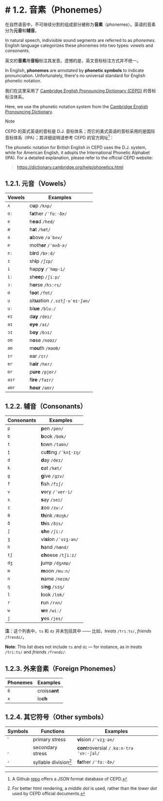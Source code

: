 # # 1.2. 音素（Phonemes）

在自然语音中，不可继续分割的组成部分被称为**音素**（phonemes）。英语的音素分为**元音**和**辅音**。

In natural speech, indivisible sound segments are referred to as *phonemes*. English language categorizes these phonemes into two types: *vowels* and *consonants*.

英文的**音素**用**音标**标注其发音。遗憾的是，英文音标标注方式并不统一。

In English, **phonemes** are annotated by **phonetic symbols** to indicate pronunciation. Unfortunately, there's no universal standard for English phonetic notation.

我们在这里采用了 [Cambridge English Pronouncing Dictionary (CEPD)](https://dictionary.cambridge.org/pronunciation/) 的音标标注体系。

Here, we use the phonetic notation system from the [Cambridge English Pronouncing Dictionary](https://dictionary.cambridge.org/pronunciation/).

> [!Note]
>
> CEPD 的英式英语的音标是 D.J. 音标体系；而它的美式英语的音标采用的是国际音标体系（IPA）；其详细说明请参考 CEPD 的官方网址[^1]：
>
> The phonetic notation for British English in CEPD uses the D.J. system, while for American English, it adopts the International Phonetic Alphabet (IPA). For a detailed explanation, please refer to the official CEPD website:
>
> > https://dictionary.cambridge.org/help/phonetics.html

## 1.2.1. 元音（Vowels）

| Vowels | Examples                                                                                                                                                                                |
| ------ | --------------------------------------------------------------------------------------------------------------------------------------------------------------------------------------- |
| `ʌ`    | c**u**p `/kʌp/`<span class="speak-word-inline" data-audio-us-male="/audios/us/cup-us-male.mp3" data-audio-us-female="/audios/us/cup-us-female.mp3"></span>                              |
| `ɑː`   | f**a**ther `/ˈfɑː·ðɚ/`<span class="speak-word-inline" data-audio-us-male="/audios/us/father-us-male.mp3" data-audio-us-female="/audios/us/father-us-female.mp3"></span>                 |
| `e`    | h**ea**d `/hed/`<span class="speak-word-inline" data-audio-us-male="/audios/us/head-us-male.mp3" data-audio-us-female="/audios/us/head-us-female.mp3"></span>                           |
| `æ`    | h**a**t `/hæt/`<span class="speak-word-inline" data-audio-us-male="/audios/us/hat-us-male.mp3" data-audio-us-female="/audios/us/hat-us-female.mp3"></span>                              |
| `ə`    | **a**bove `/əˈbʌv/`<span class="speak-word-inline" data-audio-us-male="/audios/us/above-us-male.mp3" data-audio-us-female="/audios/us/above-us-female.mp3"></span>                      |
| `ɚ`    | moth**er** `/ˈmʌð·ɚ/`<span class="speak-word-inline" data-audio-us-male="/audios/us/mother-us-male.mp3" data-audio-us-female="/audios/us/mother-us-female.mp3"></span>                  |
| `ɝː`   | b**ir**d `/bɝːd/`<span class="speak-word-inline" data-audio-us-male="/audios/us/bird-us-male.mp3" data-audio-us-female="/audios/us/bird-us-female.mp3"></span>                          |
| `ɪ`    | sh**i**p `/ʃɪp/`<span class="speak-word-inline" data-audio-us-male="/audios/us/ship-us-male.mp3" data-audio-us-female="/audios/us/ship-us-female.mp3"></span>                           |
| `i`    | happ**y** `/ˈhæp·i/`<span class="speak-word-inline" data-audio-us-male="/audios/us/happy-us-male.mp3" data-audio-us-female="/audios/us/happy-us-female.mp3"></span>                     |
| `iː`   | sh**ee**p `/ʃiːp/`<span class="speak-word-inline" data-audio-us-male="/audios/us/sheep-us-male.mp3" data-audio-us-female="/audios/us/sheep-us-female.mp3"></span>                       |
| `ɔː`   | h**or**se `/hɔːrs/`<span class="speak-word-inline" data-audio-us-male="/audios/us/horse-us-male.mp3" data-audio-us-female="/audios/us/horse-us-female.mp3"></span>                      |
| `ʊ`    | f**oo**t `/fʊt/`<span class="speak-word-inline" data-audio-us-male="/audios/us/foot-us-male.mp3" data-audio-us-female="/audios/us/foot-us-female.mp3"></span>                           |
| `u`    | sit**u**ation `/ˌsɪtʃ·uˈeɪ·ʃən/`<span class="speak-word-inline" data-audio-us-male="/audios/us/situation-us-male.mp3" data-audio-us-female="/audios/us/situation-us-female.mp3"></span> |
| `uː`   | bl**ue** `/bluː/`<span class="speak-word-inline" data-audio-us-male="/audios/us/blue-us-male.mp3" data-audio-us-female="/audios/us/blue-us-female.mp3"></span>                          |
| `eɪ`   | d**ay** `/deɪ/`<span class="speak-word-inline" data-audio-us-male="/audios/us/day-us-male.mp3" data-audio-us-female="/audios/us/day-us-female.mp3"></span>                              |
| `aɪ`   | **eye** `/aɪ/`<span class="speak-word-inline" data-audio-us-male="/audios/us/eye-us-male.mp3" data-audio-us-female="/audios/us/eye-us-female.mp3"></span>                               |
| `ɔɪ`   | b**oy** `/bɔɪ/`<span class="speak-word-inline" data-audio-us-male="/audios/us/boy-us-male.mp3" data-audio-us-female="/audios/us/boy-us-female.mp3"></span>                              |
| `oʊ`   | n**o**se `/noʊz/`<span class="speak-word-inline" data-audio-us-male="/audios/us/nose-us-male.mp3" data-audio-us-female="/audios/us/nose-us-female.mp3"></span>                          |
| `aʊ`   | m**ou**th `/maʊθ/`<span class="speak-word-inline" data-audio-us-male="/audios/us/mouth-us-male.mp3" data-audio-us-female="/audios/us/mouth-us-female.mp3"></span>                       |
| `ɪr`   | ear `/ɪr/`<span class="speak-word-inline" data-audio-us-male="/audios/us/ear-us-male.mp3" data-audio-us-female="/audios/us/ear-us-female.mp3"></span>                                   |
| `er`   | h**air** `/her/`<span class="speak-word-inline" data-audio-us-male="/audios/us/hair-us-male.mp3" data-audio-us-female="/audios/us/hair-us-female.mp3"></span>                           |
| `ʊr`   | p**ure** `/pjʊr/`<span class="speak-word-inline" data-audio-us-male="/audios/us/pure-us-male.mp3" data-audio-us-female="/audios/us/pure-us-female.mp3"></span>                          |
| `aɪr`  | f**ire** `/faɪr/`<span class="speak-word-inline" data-audio-us-male="/audios/us/fire-us-male.mp3" data-audio-us-female="/audios/us/fire-us-female.mp3"></span>                          |
| `aʊr`  | **hour** `/aʊr/`<span class="speak-word-inline" data-audio-us-male="/audios/us/hour-us-male.mp3" data-audio-us-female="/audios/us/hour-us-female.mp3"></span>                           |

## 1.2.2. 辅音（Consonants）

| Consonants | Examples                                                                                                                                                                   |
| ---------- | -------------------------------------------------------------------------------------------------------------------------------------------------------------------------- |
| `p`        | **p**en `/pen/`<span class="speak-word-inline" data-audio-us-male="/audios/us/pen-us-male.mp3" data-audio-us-female="/audios/us/pen-us-female.mp3"></span>                 |
| `b`        | **b**ook `/bʊk/`<span class="speak-word-inline" data-audio-us-male="/audios/us/book-us-male.mp3" data-audio-us-female="/audios/us/book-us-female.mp3"></span>              |
| `t`        | **t**own `/taʊn/`<span class="speak-word-inline" data-audio-us-male="/audios/us/town-us-male.mp3" data-audio-us-female="/audios/us/town-us-female.mp3"></span>             |
| `t̬`        | cu**tt**ing `/ˈkʌt̬·ɪŋ/`<span class="speak-word-inline" data-audio-us-male="/audios/us/cutting-us-male.mp3" data-audio-us-female="/audios/us/cutting-us-female.mp3"></span> |
| `d`        | **d**ay `/deɪ/`<span class="speak-word-inline" data-audio-us-male="/audios/us/day-us-male.mp3" data-audio-us-female="/audios/us/day-us-female.mp3"></span>                 |
| `k`        | **c**at `/kæt/`<span class="speak-word-inline" data-audio-us-male="/audios/us/cat-us-male.mp3" data-audio-us-female="/audios/us/cat-us-female.mp3"></span>                 |
| `g`        | **g**ive `/ɡɪv/`<span class="speak-word-inline" data-audio-us-male="/audios/us/give-us-male.mp3" data-audio-us-female="/audios/us/give-us-female.mp3"></span>              |
| `f`        | **f**ish `/fɪʃ/`<span class="speak-word-inline" data-audio-us-male="/audios/us/fish-us-male.mp3" data-audio-us-female="/audios/us/fish-us-female.mp3"></span>              |
| `v`        | **v**ery `/ˈver·i/`<span class="speak-word-inline" data-audio-us-male="/audios/us/very-us-male.mp3" data-audio-us-female="/audios/us/very-us-female.mp3"></span>           |
| `s`        | **s**ay `/seɪ/`<span class="speak-word-inline" data-audio-us-male="/audios/us/say-us-male.mp3" data-audio-us-female="/audios/us/say-us-female.mp3"></span>                 |
| `z`        | **z**oo `/zuː/`<span class="speak-word-inline" data-audio-us-male="/audios/us/zoo-us-male.mp3" data-audio-us-female="/audios/us/zoo-us-female.mp3"></span>                 |
| `θ`        | **th**ink `/θɪŋk/`<span class="speak-word-inline" data-audio-us-male="/audios/us/think-us-male.mp3" data-audio-us-female="/audios/us/think-us-female.mp3"></span>          |
| `ð`        | **th**is `/ðɪs/`<span class="speak-word-inline" data-audio-us-male="/audios/us/this-us-male.mp3" data-audio-us-female="/audios/us/this-us-female.mp3"></span>              |
| `ʃ`        | **sh**e `/ʃiː/`<span class="speak-word-inline" data-audio-us-male="/audios/us/she-us-male.mp3" data-audio-us-female="/audios/us/she-us-female.mp3"></span>                 |
| `ʒ`        | vi**si**on `/ˈvɪʒ·ən/`<span class="speak-word-inline" data-audio-us-male="/audios/us/vision-us-male.mp3" data-audio-us-female="/audios/us/vision-us-female.mp3"></span>    |
| `h`        | **h**and `/hænd/`<span class="speak-word-inline" data-audio-us-male="/audios/us/hand-us-male.mp3" data-audio-us-female="/audios/us/hand-us-female.mp3"></span>             |
| `tʃ`       | **ch**eese `/tʃiːz/`<span class="speak-word-inline" data-audio-us-male="/audios/us/cheese-us-male.mp3" data-audio-us-female="/audios/us/cheese-us-female.mp3"></span>      |
| `dʒ`       | **j**ump `/dʒʌmp/`<span class="speak-word-inline" data-audio-us-male="/audios/us/jump-us-male.mp3" data-audio-us-female="/audios/us/jump-us-female.mp3"></span>            |
| `m`        | **m**oon `/muːn/`<span class="speak-word-inline" data-audio-us-male="/audios/us/moon-us-male.mp3" data-audio-us-female="/audios/us/moon-us-female.mp3"></span>             |
| `n`        | **n**ame `/neɪm/`<span class="speak-word-inline" data-audio-us-male="/audios/us/name-us-male.mp3" data-audio-us-female="/audios/us/name-us-female.mp3"></span>             |
| `ŋ`        | si**ng** `/sɪŋ/`<span class="speak-word-inline" data-audio-us-male="/audios/us/sing-us-male.mp3" data-audio-us-female="/audios/us/sing-us-female.mp3"></span>              |
| `l`        | **l**ook `/lʊk/`<span class="speak-word-inline" data-audio-us-male="/audios/us/look-us-male.mp3" data-audio-us-female="/audios/us/look-us-female.mp3"></span>              |
| `r`        | **r**un `/rʌn/`<span class="speak-word-inline" data-audio-us-male="/audios/us/run-us-male.mp3" data-audio-us-female="/audios/us/run-us-female.mp3"></span>                 |
| `w`        | **w**e `/wiː/`<span class="speak-word-inline" data-audio-us-male="/audios/us/we-us-male.mp3" data-audio-us-female="/audios/us/we-us-female.mp3"></span>                    |
| `j`        | **y**es `/jes/`<span class="speak-word-inline" data-audio-us-male="/audios/us/yes-us-male.mp3" data-audio-us-female="/audios/us/yes-us-female.mp3"></span>                 |

**注**：这个列表中，`ts` 和 `dz` 并未包括其中 —— 比如，*treats* `/triːts/`<span class="speak-word-inline" data-audio-us-male="/audios/us/treats-us-male.mp3" data-audio-us-female="/audios/us/treats-us-female.mp3"></span>, *friends* `/frendz/`<span class="speak-word-inline" data-audio-us-male="/audios/us/friends-us-male.mp3" data-audio-us-female="/audios/us/friends-us-female.mp3"></span>。

**Note**: This list does not include `ts` and `dz` — for instance, as in *treats* `/tri:ts/`<span class="speak-word-inline" data-audio-us-male="/audios/us/treats-us-male.mp3" data-audio-us-female="/audios/us/treats-us-female.mp3"></span> and *friends* `/frendz/`<span class="speak-word-inline" data-audio-us-male="/audios/us/friends-us-male.mp3" data-audio-us-female="/audios/us/friends-us-female.mp3"></span>.

## 1.2.3. 外来音素（Foreign Phonemes）

| Phonemes | Examples                                                                                                                                                              |
| -------- | --------------------------------------------------------------------------------------------------------------------------------------------------------------------- |
| `ɒ̃`      | croiss**ant** <span class="speak-word-inline" data-audio-us-male="/audios/us/croissant-us-male.mp3" data-audio-us-female="/audios/us/croissant-us-female.mp3"></span> |
| `x`      | lo**ch**  <span class="speak-word-inline" data-audio-us-male="/audios/us/loch-us-male.mp3" data-audio-us-female="/audios/us/loch-us-female.mp3"></span>               |

## 1.2.4. 其它符号（Other symbols）

| Symbols | Functions             | Examples                                                                                                                                                                                               |
| ------- | --------------------- | ------------------------------------------------------------------------------------------------------------------------------------------------------------------------------------------------------ |
| **ˈ**   | primary stress        | **vi**sion `/ˈvɪʒ·ən/`<span class="speak-word-inline" data-audio-us-male="/audios/us/vision-us-male.mp3" data-audio-us-female="/audios/us/vision-us-female.mp3"></span>                                |
| **ˌ**   | secondary stress      | **con**troversial `/ˌkɑːn·trəˈvɝː·ʃəl/`<span class="speak-word-inline" data-audio-us-male="/audios/us/controversial-us-male.mp3" data-audio-us-female="/audios/us/controversial-us-female.mp3"></span> |
| **·**   | syllable division[^2] | **fa**ther `/ˈfɑː·ðɚ/`<span class="speak-word-inline" data-audio-us-male="/audios/us/father-us-male.mp3" data-audio-us-female="/audios/us/father-us-female.mp3"></span>                                |

[^1]: A Github [repo](https://github.com/zelic91/camdict) offers a *JSON* format database of CEPD.
[^2]: For better html rendering, a *middle dot* is used, rather than the *lower dot* used by CEPD official documents.
